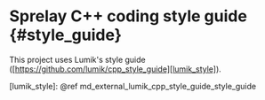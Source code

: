 # Sprelay C++ coding style guide {#style_guide}

This project uses Lumik's style guide ([https://github.com/lumik/cpp_style_guide][lumik_style]).

[lumik_style]: @ref md_external_lumik_cpp_style_guide_style_guide
